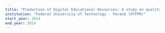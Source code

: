 ```yaml
---
title: "Production of Digital Educational Resources: A study on qualitative analysis"
institution: "Federal University of Technology - Paraná (UTFPR)"
start_year: 2014
end_year: 2014
---
```


